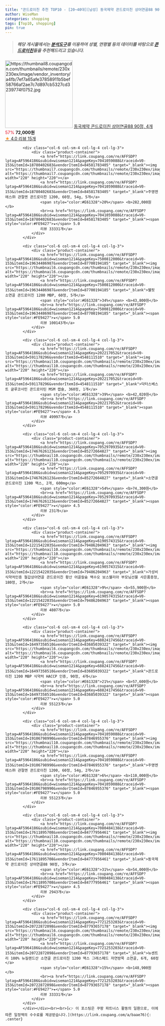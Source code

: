 ```yaml
---
title: "콘드로이친 추천 TOP10 - [20~40대][남성] 동국제약 콘드로이친 상어연골88 90정, 4개"
author: WiseMan
categories: shopping
tags: [Top10, shopping]
pin: true
---
```


> ##### 해당 게시물에서는 [**분석도구**](https://itemscout.io/)를 이용하여 **성별**, **연령별** 등의 데이터를 바탕으로 [**콘드로이친**](https://link.coupang.com/a/baae76)들을 추천해드리고 있습니다.
<div class="container"><div class="row">
            <div class="col-6 col-sm-4 col-lg-4 col-lg-3">
                <div class="product-container">
                    <a href="https://link.coupang.com/re/AFFSDP?lptag=AF5964186&subid=wiseman1214&pageKey=7080484138&traceid=V0-153&itemId=17611895717&vendorItemId=84777956506" target="_blank"><img src="https://thumbnail8.coupangcdn.com/thumbnails/remote/230x230ex/image/vendor_inventory/a4fb/7ef7a65afe37858911b5bef58766af2ae7c7d897cb5327cd3239774f0752.jpg" alt="https://thumbnail8.coupangcdn.com/thumbnails/remote/230x230ex/image/vendor_inventory/a4fb/7ef7a65afe37858911b5bef58766af2ae7c7d897cb5327cd3239774f0752.jpg" width="220" height="220"></a>
                    <a href="https://link.coupang.com/re/AFFSDP?lptag=AF5964186&subid=wiseman1214&pageKey=7080484138&traceid=V0-153&itemId=17611895717&vendorItemId=84777956506" target="_blank">동국제약 콘드로이친 상어연골88 90정, 4개</a>
                    <span style="color:#E61328">57%</span> <b>72,000원</b>
                    <br><a href="https://link.coupang.com/re/AFFSDP?lptag=AF5964186&subid=wiseman1214&pageKey=7080484138&traceid=V0-153&itemId=17611895717&vendorItemId=84777956506" target="_blank"><span style="color:#FE9427">★</span> 4.0
                    리뷰 15개</a>
                </div>
            </div>
            
            <div class="col-6 col-sm-4 col-lg-4 col-lg-3">
                <div class="product-container">
                    <a href="https://link.coupang.com/re/AFFSDP?lptag=AF5964186&subid=wiseman1214&pageKey=7041059088&traceid=V0-153&itemId=18780402683&vendorItemId=84581783405" target="_blank"><img src="https://thumbnail7.coupangcdn.com/thumbnails/remote/230x230ex/image/vendor_inventory/7274/e3fe85795e7b3023ab0843a6c4c01a8bbc637cc040a3273b9c180a396166.jpg" alt="https://thumbnail7.coupangcdn.com/thumbnails/remote/230x230ex/image/vendor_inventory/7274/e3fe85795e7b3023ab0843a6c4c01a8bbc637cc040a3273b9c180a396166.jpg" width="220" height="220"></a>
                    <a href="https://link.coupang.com/re/AFFSDP?lptag=AF5964186&subid=wiseman1214&pageKey=7041059088&traceid=V0-153&itemId=18780402683&vendorItemId=84581783405" target="_blank">주영엔에스㈜ 관절엔 콘드로이친 1200, 60정, 54g, 5개</a>
                    <span style="color:#E61328">20%</span> <b>282,000원</b>
                    <br><a href="https://link.coupang.com/re/AFFSDP?lptag=AF5964186&subid=wiseman1214&pageKey=7041059088&traceid=V0-153&itemId=18780402683&vendorItemId=84581783405" target="_blank"><span style="color:#FE9427">★</span> 5.0
                    리뷰 33331개</a>
                </div>
            </div>
            
            <div class="col-6 col-sm-4 col-lg-4 col-lg-3">
                <div class="product-container">
                    <a href="https://link.coupang.com/re/AFFSDP?lptag=AF5964186&subid=wiseman1214&pageKey=7500812000&traceid=V0-153&itemId=19634486987&vendorItemId=87700194185" target="_blank"><img src="https://thumbnail6.coupangcdn.com/thumbnails/remote/230x230ex/image/vendor_inventory/6a0e/f05d7f940daa858faaf908d68a8d85a6678aa9aa164d0b3eed00f3d318b7.jpg" alt="https://thumbnail6.coupangcdn.com/thumbnails/remote/230x230ex/image/vendor_inventory/6a0e/f05d7f940daa858faaf908d68a8d85a6678aa9aa164d0b3eed00f3d318b7.jpg" width="220" height="220"></a>
                    <a href="https://link.coupang.com/re/AFFSDP?lptag=AF5964186&subid=wiseman1214&pageKey=7500812000&traceid=V0-153&itemId=19634486987&vendorItemId=87700194185" target="_blank">웰핏 소연골 콘드로이친 1200 MBP, 60정, 5개</a>
                    <span style="color:#E61328">34%</span> <b>43,800원</b>
                    <br><a href="https://link.coupang.com/re/AFFSDP?lptag=AF5964186&subid=wiseman1214&pageKey=7500812000&traceid=V0-153&itemId=19634486987&vendorItemId=87700194185" target="_blank"><span style="color:#FE9427">★</span> 5.0
                    리뷰 100143개</a>
                </div>
            </div>
            
            <div class="col-6 col-sm-4 col-lg-4 col-lg-3">
                <div class="product-container">
                    <a href="https://link.coupang.com/re/AFFSDP?lptag=AF5964186&subid=wiseman1214&pageKey=202217052&traceid=V0-153&itemId=591178296&vendorItemId=4548111510" target="_blank"><img src="https://thumbnail10.coupangcdn.com/thumbnails/remote/230x230ex/image/vendor_inventory/157e/00fb5824ce7aaae5b5ca220dc5c26217e0949d3d75f27495bb8d6dcc26a8.JPG" alt="https://thumbnail10.coupangcdn.com/thumbnails/remote/230x230ex/image/vendor_inventory/157e/00fb5824ce7aaae5b5ca220dc5c26217e0949d3d75f27495bb8d6dcc26a8.JPG" width="220" height="220"></a>
                    <a href="https://link.coupang.com/re/AFFSDP?lptag=AF5964186&subid=wiseman1214&pageKey=202217052&traceid=V0-153&itemId=591178296&vendorItemId=4548111510" target="_blank">닥터스베스트 글루코사민 콘드로이틴 MSM 캡슐, 360정, 1개</a>
                    <span style="color:#E61328">39%</span> <b>42,020원</b>
                    <br><a href="https://link.coupang.com/re/AFFSDP?lptag=AF5964186&subid=wiseman1214&pageKey=202217052&traceid=V0-153&itemId=591178296&vendorItemId=4548111510" target="_blank"><span style="color:#FE9427">★</span> 4.5
                    리뷰 49997개</a>
                </div>
            </div>
            
            <div class="col-6 col-sm-4 col-lg-4 col-lg-3">
                <div class="product-container">
                    <a href="https://link.coupang.com/re/AFFSDP?lptag=AF5964186&subid=wiseman1214&pageKey=7052970935&traceid=V0-153&itemId=17467626123&vendorItemId=85272664827" target="_blank"><img src="https://thumbnail10.coupangcdn.com/thumbnails/remote/230x230ex/image/vendor_inventory/7733/e3b26a82af00c3cef9d1fc6ef6e9d2885d073e90788fa86cbb9bf1299545.jpg" alt="https://thumbnail10.coupangcdn.com/thumbnails/remote/230x230ex/image/vendor_inventory/7733/e3b26a82af00c3cef9d1fc6ef6e9d2885d073e90788fa86cbb9bf1299545.jpg" width="220" height="220"></a>
                    <a href="https://link.coupang.com/re/AFFSDP?lptag=AF5964186&subid=wiseman1214&pageKey=7052970935&traceid=V0-153&itemId=17467626123&vendorItemId=85272664827" target="_blank">소연골 콘드로이친 1200 맥스, 2개, 600mg</a>
                    <span style="color:#E61328">54%</span> <b>74,300원</b>
                    <br><a href="https://link.coupang.com/re/AFFSDP?lptag=AF5964186&subid=wiseman1214&pageKey=7052970935&traceid=V0-153&itemId=17467626123&vendorItemId=85272664827" target="_blank"><span style="color:#FE9427">★</span> 4.5
                    리뷰 231개</a>
                </div>
            </div>
            
            <div class="col-6 col-sm-4 col-lg-4 col-lg-3">
                <div class="product-container">
                    <a href="https://link.coupang.com/re/AFFSDP?lptag=AF5964186&subid=wiseman1214&pageKey=6190574315&traceid=V0-153&itemId=12215422035&vendorItemId=79486204963" target="_blank"><img src="https://thumbnail10.coupangcdn.com/thumbnails/remote/230x230ex/image/vendor_inventory/8b10/967787a3046e2ba7ce6a703120fab7bdcefba3e54994c0818f51b789e5ba.jpg" alt="https://thumbnail10.coupangcdn.com/thumbnails/remote/230x230ex/image/vendor_inventory/8b10/967787a3046e2ba7ce6a703120fab7bdcefba3e54994c0818f51b789e5ba.jpg" width="220" height="220"></a>
                    <a href="https://link.coupang.com/re/AFFSDP?lptag=AF5964186&subid=wiseman1214&pageKey=6190574315&traceid=V0-153&itemId=12215422035&vendorItemId=79486204963" target="_blank">가성비 식약처인증 철갑상어연골 콘드로이친 황산 어골칼슘 백수오 보스웰리아 부모님선물 사은품증정, 180정, 2개</a>
                    <span style="color:#E61328">9%</span> <b>55,900원</b>
                    <br><a href="https://link.coupang.com/re/AFFSDP?lptag=AF5964186&subid=wiseman1214&pageKey=6190574315&traceid=V0-153&itemId=12215422035&vendorItemId=79486204963" target="_blank"><span style="color:#FE9427">★</span> 5.0
                    리뷰 4807개</a>
                </div>
            </div>
            
            <div class="col-6 col-sm-4 col-lg-4 col-lg-3">
                <div class="product-container">
                    <a href="https://link.coupang.com/re/AFFSDP?lptag=AF5964186&subid=wiseman1214&pageKey=6882417456&traceid=V0-153&itemId=16497358510&vendorItemId=83685039322" target="_blank"><img src="https://thumbnail6.coupangcdn.com/thumbnails/remote/230x230ex/image/vendor_inventory/2d0d/cc13234eca764c564af3f0051bfc44bb6d287531771decb1168bf51cdfae.jpg" alt="https://thumbnail6.coupangcdn.com/thumbnails/remote/230x230ex/image/vendor_inventory/2d0d/cc13234eca764c564af3f0051bfc44bb6d287531771decb1168bf51cdfae.jpg" width="220" height="220"></a>
                    <a href="https://link.coupang.com/re/AFFSDP?lptag=AF5964186&subid=wiseman1214&pageKey=6882417456&traceid=V0-153&itemId=16497358510&vendorItemId=83685039322" target="_blank">콘드로이친 1200 MBP 식약처 HACCP 인증, 90정, 4개</a>
                    <span style="color:#E61328">21%</span> <b>57,600원</b>
                    <br><a href="https://link.coupang.com/re/AFFSDP?lptag=AF5964186&subid=wiseman1214&pageKey=6882417456&traceid=V0-153&itemId=16497358510&vendorItemId=83685039322" target="_blank"><span style="color:#FE9427">★</span> 5.0
                    리뷰 55123개</a>
                </div>
            </div>
            
            <div class="col-6 col-sm-4 col-lg-4 col-lg-3">
                <div class="product-container">
                    <a href="https://link.coupang.com/re/AFFSDP?lptag=AF5964186&subid=wiseman1214&pageKey=7041059088&traceid=V0-153&itemId=19106798990&vendorItemId=87846955376" target="_blank"><img src="https://thumbnail10.coupangcdn.com/thumbnails/remote/230x230ex/image/vendor_inventory/a780/064d2efbfd197b7dbbe7a7a6d520e0ca94e7a24237b3e76ac39d041a00ed.jpg" alt="https://thumbnail10.coupangcdn.com/thumbnails/remote/230x230ex/image/vendor_inventory/a780/064d2efbfd197b7dbbe7a7a6d520e0ca94e7a24237b3e76ac39d041a00ed.jpg" width="220" height="220"></a>
                    <a href="https://link.coupang.com/re/AFFSDP?lptag=AF5964186&subid=wiseman1214&pageKey=7041059088&traceid=V0-153&itemId=19106798990&vendorItemId=87846955376" target="_blank">주영엔에스㈜ 관절엔 콘드로이친 1200, 60정, 54g, 2개</a>
                    <span style="color:#E61328">6%</span> <b>110,000원</b>
                    <br><a href="https://link.coupang.com/re/AFFSDP?lptag=AF5964186&subid=wiseman1214&pageKey=7041059088&traceid=V0-153&itemId=19106798990&vendorItemId=87846955376" target="_blank"><span style="color:#FE9427">★</span> 5.0
                    리뷰 55123개</a>
                </div>
            </div>
            
            <div class="col-6 col-sm-4 col-lg-4 col-lg-3">
                <div class="product-container">
                    <a href="https://link.coupang.com/re/AFFSDP?lptag=AF5964186&subid=wiseman1214&pageKey=7080484138&traceid=V0-153&itemId=17611895708&vendorItemId=84777956461" target="_blank"><img src="https://thumbnail10.coupangcdn.com/thumbnails/remote/230x230ex/image/vendor_inventory/fffe/325689e070ea94f710ec16c76ebccce202542f48815dfb3f97d8f42ee8b3.jpg" alt="https://thumbnail10.coupangcdn.com/thumbnails/remote/230x230ex/image/vendor_inventory/fffe/325689e070ea94f710ec16c76ebccce202542f48815dfb3f97d8f42ee8b3.jpg" width="220" height="220"></a>
                    <a href="https://link.coupang.com/re/AFFSDP?lptag=AF5964186&subid=wiseman1214&pageKey=7080484138&traceid=V0-153&itemId=17611895708&vendorItemId=84777956461" target="_blank">동국제약 콘드로이친 상어연골88 90정, 3개</a>
                    <span style="color:#E61328">31%</span> <b>54,000원</b>
                    <br><a href="https://link.coupang.com/re/AFFSDP?lptag=AF5964186&subid=wiseman1214&pageKey=7080484138&traceid=V0-153&itemId=17611895708&vendorItemId=84777956461" target="_blank"><span style="color:#FE9427">★</span> 4.5
                    리뷰 2943개</a>
                </div>
            </div>
            
            <div class="col-6 col-sm-4 col-lg-4 col-lg-3">
                <div class="product-container">
                    <a href="https://link.coupang.com/re/AFFSDP?lptag=AF5964186&subid=wiseman1214&pageKey=7721253203&traceid=V0-153&itemId=20722872098&vendorItemId=87793657178" target="_blank"><img src="https://thumbnail6.coupangcdn.com/thumbnails/remote/230x230ex/image/vendor_inventory/3628/8b7d70a027975543bdd95f800474397be8e525476fc924b81f8dc4a6f054.jpg" alt="https://thumbnail6.coupangcdn.com/thumbnails/remote/230x230ex/image/vendor_inventory/3628/8b7d70a027975543bdd95f800474397be8e525476fc924b81f8dc4a6f054.jpg" width="220" height="220"></a>
                    <a href="https://link.coupang.com/re/AFFSDP?lptag=AF5964186&subid=wiseman1214&pageKey=7721253203&traceid=V0-153&itemId=20722872098&vendorItemId=87793657178" target="_blank">뉴센트리 100% 뉴질랜드산 소연골 콘드로이친 1200 맥스 그래스페드 자연방목 소연골, 6개, 60정</a>
                    <span style="color:#E61328">15%</span> <b>148,900원</b>
                    <br><a href="https://link.coupang.com/re/AFFSDP?lptag=AF5964186&subid=wiseman1214&pageKey=7721253203&traceid=V0-153&itemId=20722872098&vendorItemId=87793657178" target="_blank"><span style="color:#FE9427">★</span> 5.0
                    리뷰 33331개</a>
                </div>
            </div>
            </div></div><br><br>[👉 이 포스팅은 쿠팡 파트너스 활동의 일환으로, 이에 따른 일정액의 수수료를 제공받습니다.](https://link.coupang.com/a/baae76){: .center}